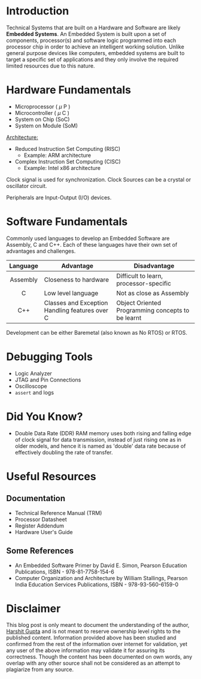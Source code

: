 # Introduction

Technical Systems that are built on a Hardware and Software are likely **Embedded Systems**. An Embedded System is built upon a set of components, processor(s) and software logic programmed into each processor chip in order to achieve an intelligent working solution. Unlike general purpose devices like computers, embedded systems are built to target a specific set of applications and they only involve the required limited resources due to this nature.

# Hardware Fundamentals

* Microprocessor ( $\mu$ P )
* Microcontroller ( $\mu$ C )
* System on Chip (SoC)
* System on Module (SoM)

<u> Architecture: </u>
* Reduced Instruction Set Computing (RISC)
    * Example: ARM architecture
* Complex Instruction Set Computing (CISC)
    * Example: Intel x86 architecture

<!-- Microprocessors features, built-ins as auxiliary circuits or internal peripherals (timer, GPI/O, DMA, Memory caches and instruction pipelines) -->

Clock signal is used for synchronization.
Clock Sources can be a crystal or oscillator circuit.

Peripherals are Input-Output (I/O) devices.
<!-- Various peripherals like UART, SPI, I2C, IPC, DMA, GPIO, ADC, DAC, Timer. -->

# Software Fundamentals

Commonly used languages to develop an Embedded Software are Assembly, C and C++. Each of these languages have their own set of advantages and challenges.

| Language | Advantage | Disadvantage |
|:--------:|-----------|--------------|
| Assembly | Closeness to hardware     | Difficult to learn, processor-specific  |
| C | Low level language | Not as close as Assembly |
| C++ | Classes and Exception Handling features over C | Object Oriented Programming concepts to be learnt |

Development can be either Baremetal (also known as No RTOS) or RTOS.

# Debugging Tools

* Logic Analyzer
* JTAG and Pin Connections
* Oscilloscope
* `assert` and logs

# Did You Know?

* Double Data Rate (DDR) RAM memory uses both rising and falling edge of clock signal for data transmission, instead of just rising one as in older models, and hence it is named as 'double' data rate because of effectively doubling the rate of transfer.

# Useful Resources

## Documentation

* Technical Reference Manual (TRM)
* Processor Datasheet
* Register Addendum
* Hardware User's Guide

## Some References

* An Embedded Software Primer by David E. Simon, Pearson Education Publications, ISBN - 978-81-7758-154-6
* Computer Organization and Architecture by William Stallings, Pearson India Education Services Publications, ISBN - 978-93-560-6159-0

# Disclaimer

This blog post is only meant to document the understanding of the author, [Harshit Gupta](https://github.com/Git-Harshit) and is not meant to reserve ownership level rights to the published content. Information provided above has been studied and confirmed from the rest of the information over internet for validation, yet any user of the above information may validate it for assuring its correctness. Though the content has been documented on own words, any overlap with any other source shall not be considered as an attempt to plagiarize from any source.